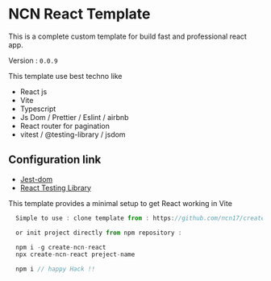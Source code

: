 # NCN React Template

This is a complete custom template for build fast and professional
react app.

Version : `0.0.9`

This template use best techno like

- React js
- Vite
- Typescript
- Js Dom / Prettier / Eslint / airbnb
- React router for pagination
- vitest / @testing-library / jsdom

## Configuration link

- [Jest-dom](https://testing-library.com/docs/ecosystem-jest-dom/)
- [React Testing Library](https://testing-library.com/docs/react-testing-library/intro/)

This template provides a minimal setup to get React working in Vite

```js
  Simple to use : clone template from : https://github.com/ncn17/create-ncn-react.git

  or init project directly from npm repository :

  npm i -g create-ncn-react
  npx create-ncn-react preject-name

  npm i // happy Hack !!
```
